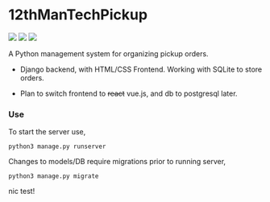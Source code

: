 # 12thManTechPickup

![](https://img.shields.io/badge/Python-3776AB?style=for-the-badge&logo=python&logoColor=white)
![](https://img.shields.io/badge/Django-092E20?style=for-the-badge&logo=django&logoColor=white)
![](https://img.shields.io/badge/SQLite-07405E?style=for-the-badge&logo=sqlite&logoColor=white)

A Python management system for organizing pickup orders.

- Django backend, with HTML/CSS Frontend. Working with SQLite to store orders. 

- Plan to switch frontend to ~~react~~ vue.js, and db to postgresql later.

### Use

To start the server use,

    python3 manage.py runserver

Changes to models/DB require migrations prior to running server,
    
    python3 manage.py migrate

nic test!
    
